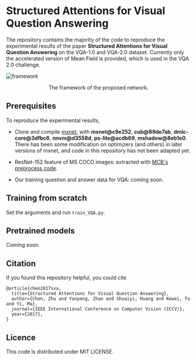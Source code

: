 # Structured Attentions for Visual Question Answering
The repository contains the majority of the code to reproduce the experimental results of the paper **Structured Attentions for Visual Question Answering** on the VQA-1.0 and VQA-2.0 dataset. Currently only the accelerated version of Mean Field is provided, which is used in the VQA 2.0 challenge. 

![framework](https://user-images.githubusercontent.com/18202259/29042302-f15871b0-7be8-11e7-9058-b629ab834f65.png "The framework of the proposed network.")

<div align=center>
The framework of the proposed network. 
</div> 

## Prerequisites
To reproduce the experimental results,
* Clone and compile [mxnet](https://github.com/apache/incubator-mxnet), with **mxnet@c9e252**, **cub@89de7ab**, **dmlc-core@3dfbc6**, **nnvm@d3558d**, **ps-lite@acdb69**, **mshadow@8eb1e0**. There has been some modification on optimizers (and others) in later versions of mxnet, and code in this repository has not been adapted yet.

* ResNet-152 feature of MS COCO images: extracted with [MCB's preprocess code](https://github.com/akirafukui/vqa-mcb). 

* Our training question and answer data for VQA: coming soon.

## Training from scratch

Set the arguments and run `train_VQA.py`.

## Pretrained models
Coming soon.

## Citation

If you found this repository helpful, you could cite

```
@article{chen2017sva,
  title={Structured Attentions for Visual Question Answering},
  author={Chen, Zhu and Yanpeng, Zhao and Shuaiyi, Huang and Kewei, Tu and Yi, Ma},
  journal={IEEE International Conference on Computer Vision (ICCV)},
  year={2017},
}
```

## Licence
This code is distributed under MIT LICENSE.



